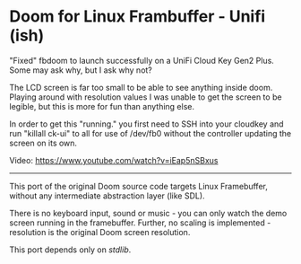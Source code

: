 # Doom for Linux Frambuffer - Unifi (ish)
"Fixed" fbdoom to launch successfully on a UniFi Cloud Key Gen2 Plus. Some may ask why, but I ask why not?

The LCD screen is far too small to be able to see anything inside doom. Playing around with resolution values I was unable to get the screen to be legible, but this is more for fun than anything else.

In order to get this "running." you first need to SSH into your cloudkey and run "killall ck-ui" to all for use of /dev/fb0 without the controller updating the screen on its own.

Video: https://www.youtube.com/watch?v=iEap5nSBxus

---
This port of the original Doom source code targets Linux Framebuffer, without any intermediate abstraction layer (like SDL).

There is no keyboard input, sound or music - you can only watch the demo screen running in the framebuffer. Further, no scaling is implemented - resolution is the original Doom screen resolution.

This port depends only on *stdlib*.
